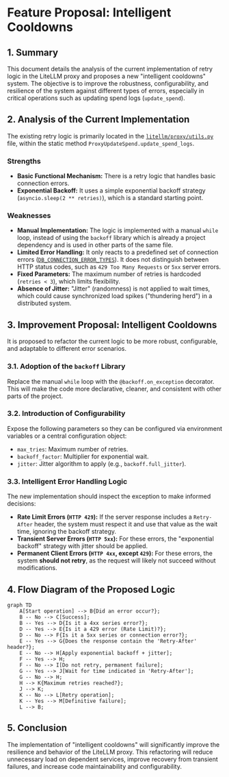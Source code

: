 # Feature Proposal: Intelligent Cooldowns

## 1. Summary

This document details the analysis of the current implementation of retry logic in the LiteLLM proxy and proposes a new "intelligent cooldowns" system. The objective is to improve the robustness, configurability, and resilience of the system against different types of errors, especially in critical operations such as updating spend logs (`update_spend`).

## 2. Analysis of the Current Implementation

The existing retry logic is primarily located in the [`litellm/proxy/utils.py`](litellm/proxy/utils.py:0) file, within the static method `ProxyUpdateSpend.update_spend_logs`.

### Strengths

*   **Basic Functional Mechanism:** There is a retry logic that handles basic connection errors.
*   **Exponential Backoff:** It uses a simple exponential backoff strategy (`asyncio.sleep(2 ** retries)`), which is a standard starting point.

### Weaknesses

*   **Manual Implementation:** The logic is implemented with a manual `while` loop, instead of using the `backoff` library which is already a project dependency and is used in other parts of the same file.
*   **Limited Error Handling:** It only reacts to a predefined set of connection errors ([`DB_CONNECTION_ERROR_TYPES`](litellm/proxy/utils.py:27)). It does not distinguish between HTTP status codes, such as `429 Too Many Requests` or `5xx` server errors.
*   **Fixed Parameters:** The maximum number of retries is hardcoded (`retries < 3`), which limits flexibility.
*   **Absence of Jitter:** "Jitter" (randomness) is not applied to wait times, which could cause synchronized load spikes ("thundering herd") in a distributed system.

## 3. Improvement Proposal: Intelligent Cooldowns

It is proposed to refactor the current logic to be more robust, configurable, and adaptable to different error scenarios.

### 3.1. Adoption of the `backoff` Library

Replace the manual `while` loop with the `@backoff.on_exception` decorator. This will make the code more declarative, cleaner, and consistent with other parts of the project.

### 3.2. Introduction of Configurability

Expose the following parameters so they can be configured via environment variables or a central configuration object:

*   `max_tries`: Maximum number of retries.
*   `backoff_factor`: Multiplier for exponential wait.
*   `jitter`: Jitter algorithm to apply (e.g., `backoff.full_jitter`).

### 3.3. Intelligent Error Handling Logic

The new implementation should inspect the exception to make informed decisions:

*   **Rate Limit Errors (`HTTP 429`):** If the server response includes a `Retry-After` header, the system must respect it and use that value as the wait time, ignoring the backoff strategy.
*   **Transient Server Errors (`HTTP 5xx`):** For these errors, the "exponential backoff" strategy with jitter should be applied.
*   **Permanent Client Errors (`HTTP 4xx`, except `429`):** For these errors, the system **should not retry**, as the request will likely not succeed without modifications.

## 4. Flow Diagram of the Proposed Logic

```mermaid
graph TD
    A[Start operation] --> B{Did an error occur?};
    B -- No --> C[Success];
    B -- Yes --> D{Is it a 4xx series error?};
    D -- Yes --> E{Is it a 429 error (Rate Limit)?};
    D -- No --> F{Is it a 5xx series or connection error?};
    E -- Yes --> G{Does the response contain the 'Retry-After' header?};
    E -- No --> H[Apply exponential backoff + jitter];
    F -- Yes --> H;
    F -- No --> I[Do not retry, permanent failure];
    G -- Yes --> J[Wait for time indicated in 'Retry-After'];
    G -- No --> H;
    H --> K{Maximum retries reached?};
    J --> K;
    K -- No --> L[Retry operation];
    K -- Yes --> M[Definitive failure];
    L --> B;
```

## 5. Conclusion

The implementation of "intelligent cooldowns" will significantly improve the resilience and behavior of the LiteLLM proxy. This refactoring will reduce unnecessary load on dependent services, improve recovery from transient failures, and increase code maintainability and configurability.